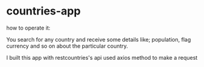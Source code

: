 # countries-app
how to operate it:

You search for any country and receive some details like; population, flag currency and so on about the particular country.

I built this app with restcountries's api used axios method to make a request
